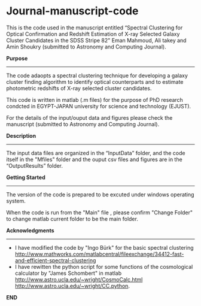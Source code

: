 # Journal-manuscript-code
This is the code used in the manuscript entitled “Spectral Clustering for Optical Confirmation and Redshift Estimation of  X-ray Selected Galaxy Cluster Candidates in the SDSS Stripe 82" Eman Mahmoud, Ali takey and Amin Shoukry (submitted to Astronomy and Computing Journal).

**Purpose**
*******
The code adaopts a spectral clustering technique for developing a galaxy cluster finding algorithm to identify optical counterparts and to estimate photometric redshifts of X-ray selected cluster candidates.

This code is written in matlab (.m files) for the purpose of PhD research condcted in EGYPT-JAPAN university for science and technology (EJUST).

For the details of the input/ouput data and figures please check the manuscript (submitted to Astronomy and Computing Journal).

**Description**
***********
The input data files are organized in the “InputData” folder, and the code itself in the "Mfiles" folder and the ouput csv files and figures are in the “OutputResults” folder.

**Getting Started**
***************
The version of the code is prepared to be excuted under windows operating system.

When the code is run from the "Main" file , please confirm "Change Folder" to change matlab current folder to be the main folder.

**Acknowledgments**
***************
* I have modified the code by "Ingo Bürk" for the basic spectral clustering http://www.mathworks.com/matlabcentral/fileexchange/34412-fast-and-efficient-spectral-clustering
* I have rewitten the python script  for some functions of the cosmological calculator by "James Schombert" in matlab http://www.astro.ucla.edu/~wright/CosmoCalc.html http://www.astro.ucla.edu/~wright/CC.python.


**END**  
